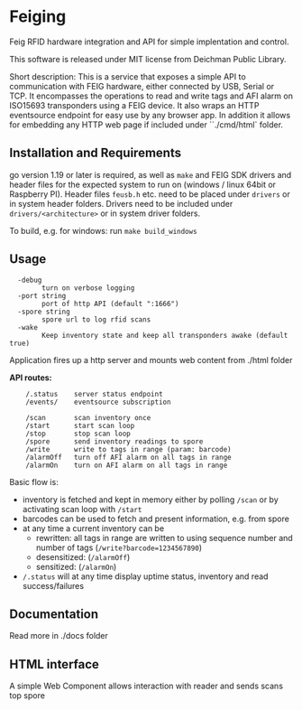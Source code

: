# Feiging

Feig RFID hardware integration and API for simple implentation and control.

This software is released under MIT license from Deichman Public Library.

Short description: This is a service that exposes a simple API to communication with FEIG hardware, either connected by USB, Serial or TCP.
It encompasses the operations to read and write tags and AFI alarm on ISO15693 transponders using a FEIG device. It also wraps an HTTP eventsource
endpoint for easy use by any browser app. In addition it allows for embedding any HTTP web page if included under ``./cmd/html` folder.

## Installation and Requirements

go version 1.19 or later is required, as well as `make` and FEIG SDK drivers and header files for the expected system to run on (windows / linux 64bit or Raspberry PI).
Header files `feusb.h` etc. need to be placed under `drivers` or in system header folders.
Drivers need to be included under `drivers/<architecture>` or in system driver folders.

To build, e.g. for windows: run `make build_windows`
## Usage

```
  -debug
    	turn on verbose logging
  -port string
    	port of http API (default ":1666")
  -spore string
    	spore url to log rfid scans
  -wake
    	Keep inventory state and keep all transponders awake (default true)
```

Application fires up a http server and mounts web content from ./html folder

**API routes:**

```
    /.status 	server status endpoint
    /events/    eventsource subscription

    /scan    	scan inventory once
    /start 		start scan loop
    /stop 		stop scan loop
    /spore		send inventory readings to spore
    /write 		write to tags in range (param: barcode)
    /alarmOff 	turn off AFI alarm on all tags in range
    /alarmOn 	turn on AFI alarm on all tags in range
```

Basic flow is:

* inventory is fetched and kept in memory either by polling `/scan` or by activating scan loop with `/start`
* barcodes can be used to fetch and present information, e.g. from spore
* at any time a current inventory can be
    * rewritten: all tags in range are written to using sequence number and number of tags (`/write?barcode=1234567890`)
    * desensitized: (`/alarmOff`)
    * sensitized: (`/alarmOn`)
* `/.status` will at any time display uptime status, inventory and read success/failures

## Documentation

Read more in ./docs folder

## HTML interface

A simple Web Component allows interaction with reader and sends scans top spore
